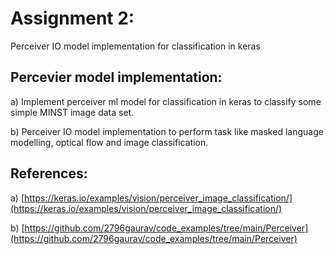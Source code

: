 # Assignment 2: 
Perceiver IO model implementation for classification in keras

## Percevier model implementation:
a) Implement perceiver ml model for classification in keras to classify some simple MINST image data set.

b) Perceiver IO model implementation to perform task like masked language modelling, optical flow and image classification.


## References:
a) [https://keras.io/examples/vision/perceiver_image_classification/](https://keras.io/examples/vision/perceiver_image_classification/)

b) [https://github.com/2796gaurav/code_examples/tree/main/Perceiver](https://github.com/2796gaurav/code_examples/tree/main/Perceiver)
